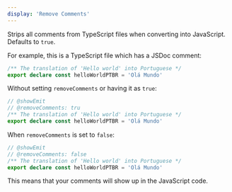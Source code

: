 ```yaml
---
display: 'Remove Comments'
---
```


Strips all comments from TypeScript files when converting into JavaScript. Defaults to `true`.

For example, this is a TypeScript file which has a JSDoc comment:

```ts
/** The translation of 'Hello world' into Portuguese */
export declare const helloWorldPTBR = 'Olá Mundo'
```

Without setting `removeComments` or having it as `true`:

```ts twoslash
// @showEmit
// @removeComments: tru
/** The translation of 'Hello world' into Portuguese */
export declare const helloWorldPTBR = 'Olá Mundo'
```

When `removeComments` is set to `false`:

```ts twoslash
// @showEmit
// @removeComments: false
/** The translation of 'Hello world' into Portuguese */
export declare const helloWorldPTBR = 'Olá Mundo'
```

This means that your comments will show up in the JavaScript code.
